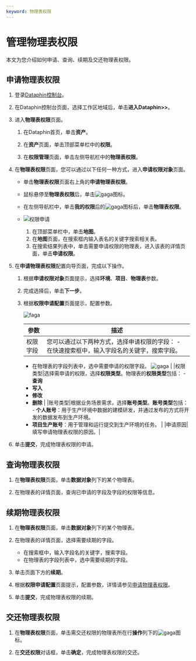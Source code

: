 ```yaml
---
keyword: 物理表权限
---
```


# 管理物理表权限

本文为您介绍如何申请、查询、续期及交还物理表权限。

## 申请物理表权限

1.  登录[Dataphin控制台](https://dataphin.console.aliyun.com/workingArea)。

2.  在Dataphin控制台页面，选择工作区地域后，单击**进入Dataphin\>\>**。

3.  进入**物理表权限**页面。

    1.  在Dataphin首页，单击**资产**。

    2.  在**资产**页面，单击顶部菜单栏中的**权限**。

    3.  在**权限管理**页面，单击左侧导航栏中的**物理表权限**。

4.  在**物理表权限**页面，您可以通过以下任何一种方式，进入**申请权限对象**页面。

    -   单击**物理表权限**页面右上角的**申请物理表权限**。
    -   鼠标悬停至**物理表权限**后，单击![gaga](https://static-aliyun-doc.oss-accelerate.aliyuncs.com/assets/img/zh-CN/2077559951/p94823.png)图标。
    -   在左侧导航栏中，单击**我的权限**后的![gaga](https://static-aliyun-doc.oss-accelerate.aliyuncs.com/assets/img/zh-CN/2077559951/p94822.png)图标后，单击**物理表权限**。
    -   ![权限申请](https://static-aliyun-doc.oss-accelerate.aliyuncs.com/assets/img/zh-CN/2077559951/p59462.png)

        1.  在顶部菜单栏中，单击**地图**。
        2.  在**地图**页面，在搜索框内输入表名的关键字搜索相关表。
        3.  在搜索结果列表中，单击需要申请权限的物理表，进入该表的详情页面，单击**申请权限**。
5.  在**申请物理表权限**配置向导页面，完成以下操作。

    1.  根据**申请权限对象**页面提示，选择**环境**、**项目**、**物理表**参数。

    2.  完成选择后，单击**下一步**。

    3.  根据**权限申请配置**页面提示，配置参数。

        ![faga](https://static-aliyun-doc.oss-accelerate.aliyuncs.com/assets/img/zh-CN/2077559951/p95156.png)

        |参数|描述|
        |--|--|
        |权限字段|您可以通过以下两种方式，选择申请权限的字段：         -   在快速搜索框中，输入字段名的关键字，搜索字段。
        -   在物理表的字段列表中，选中需要申请的权限字段。
![gaga](https://static-aliyun-doc.oss-accelerate.aliyuncs.com/assets/img/zh-CN/2077559951/p94871.png) |
        |权限类型|选择需申请的权限，选择**权限类型**。物理表的**权限类型**包括：         -   **查询**
        -   **写入**
        -   **修改**
        -   **删除** |
        |账号类型|根据业务场景需求，选择**账号类型**。**账号类型**包括：         -   **个人账号**：用于生产环境中数据的建模研发，并通过发布的方式将开发的数据发布到生产环境。
        -   **项目生产账号**：用于管理和运行提交到生产环境的任务。 |
        |申请原因|填写申请物理表权限的原因。|

6.  单击**提交**，完成物理表权限的申请。


## 查询物理表权限

1.  在**物理表权限**页面，单击**数据对象**列下的某个物理表。

2.  在物理表的详情页面，查询已申请的字段及字段的权限等信息。


## 续期物理表权限

1.  在**物理表权限**页面，单击**数据对象**列下的某个物理表。

2.  在物理表的详情页面，选择需要续期的字段。

    -   在搜索框中，输入字段名的关键字，搜索字段。
    -   在物理表的字段列表中，选中需要续期的字段。
3.  单击页面下方的**续期**。

4.  根据**权限申请配置**页面提示，配置参数，详情请参见[申请物理表权限](#section_sj7_rx1_nmx)。

5.  单击**提交**，完成物理表权限的续期。


## 交还物理表权限

1.  在**物理表权限**页面，单击需交还权限的物理表所在行**操作**列下的![gaga](https://static-aliyun-doc.oss-accelerate.aliyuncs.com/assets/img/zh-CN/5618559951/p94993.png)图标。

2.  在**交还权限**对话框，单击**确定**，完成物理表权限的交还。


